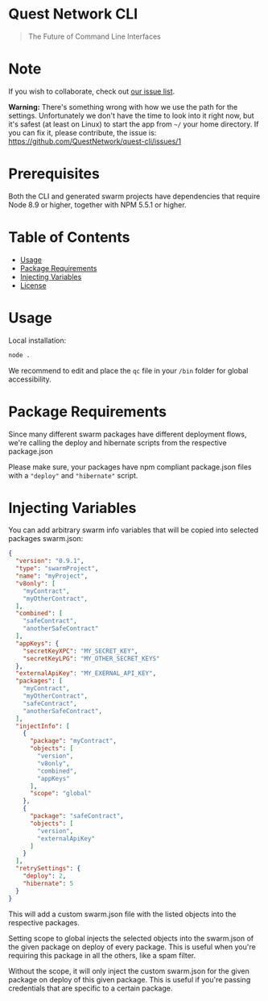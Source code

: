# Quest Network CLI
> The Future of Command Line Interfaces

# Note
If you wish to collaborate, check out [our issue list](https://github.com/QuestNetwork/quest-cli/issues).

**Warning:**
There's something wrong with how we use the path for the settings. Unfortunately we don't have the time to look into it right now, but it's safest (at least on Linux) to start the app from ```~/``` your home directory. If you can fix it, please contribute, the issue is: https://github.com/QuestNetwork/quest-cli/issues/1

# Prerequisites

Both the CLI and generated swarm projects have dependencies that require Node 8.9 or higher, together
with NPM 5.5.1 or higher.

# Table of Contents
* [Usage](#usage)
* [Package Requirements](#package-requirements)
* [Injecting Variables](#injecting-variables)
* [License](#license)

# Usage

Local installation:

```bash
node .
```

We recommend to edit and place the ```qc``` file in your ```/bin``` folder for global accessibility.

# Package Requirements

Since many different swarm packages have different deployment flows, we're calling the deploy and hibernate scripts from the respective package.json

Please make sure, your packages have npm compliant package.json files with a ```"deploy"``` and ```"hibernate"``` script.


# Injecting Variables

You can add arbitrary swarm info variables that will be copied into selected packages swarm.json:

```json
{
  "version": "0.9.1",
  "type": "swarmProject",
  "name": "myProject",
  "v8only": [
    "myContract",
    "myOtherContract",
  ],
  "combined": [
    "safeContract",
    "anotherSafeContract"
  ],
  "appKeys": {
    "secretKeyXPC": "MY_SECRET_KEY",
    "secretKeyLPG": "MY_OTHER_SECRET_KEYS"
  },
  "externalApiKey": "MY_EXERNAL_API_KEY",
  "packages": [
    "myContract",
    "myOtherContract",
    "safeContract",
    "anotherSafeContract",
  ],
  "injectInfo": [
    {
      "package": "myContract",
      "objects": [
        "version",
        "v8only",
        "combined",
        "appKeys"
      ],
      "scope": "global"
    },
    {
      "package": "safeContract",
      "objects": [
        "version",
        "externalApiKey"
      ]
    }
  ],
  "retrySettings": {
    "deploy": 2,
    "hibernate": 5
  }
}
```

This will add a custom swarm.json file with the listed objects into the respective packages.

Setting scope to global injects the selected objects into the swarm.json of the given package on deploy of every package.
This is useful when you're requiring this package in all the others, like a spam filter.

Without the scope, it will only inject the custom swarm.json for the given package on deploy of this given package.
This is useful if you're passing credentials that are specific to a certain package.
